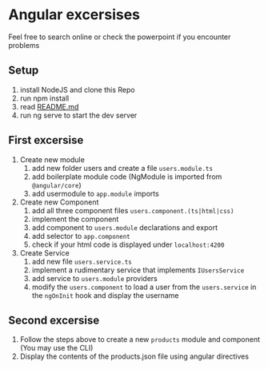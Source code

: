 # Angular excersises

Feel free to search online or check the powerpoint if you encounter problems

## Setup

1. install NodeJS and clone this Repo
2. run npm install
3. read [README.md](./README.md)
4. run ng serve to start the dev server

## First excersise

1. Create new module
   1. add new folder users and create a file `users.module.ts`
   2. add boilerplate module code (NgModule is imported from `@angular/core`)
   3. add usermodule to `app.module` imports
2. Create new Component
   1. add all three component files `users.component.(ts|html|css)`
   2. implement the component
   3. add component to `users.module` declarations and export
   4. add selector to `app.component`
   5. check if your html code is displayed under `localhost:4200`
3. Create Service
   1. add new file `users.service.ts`
   2. implement a rudimentary service that implements `IUsersService`
   3. add service to `users.module` providers
   4. modify the `users.component` to load a user from the `users.service` in the `ngOnInit` hook and display the username

## Second excersise

1. Follow the steps above to create a new `products` module and component (You may use the CLI)
2. Display the contents of the products.json file using angular directives
